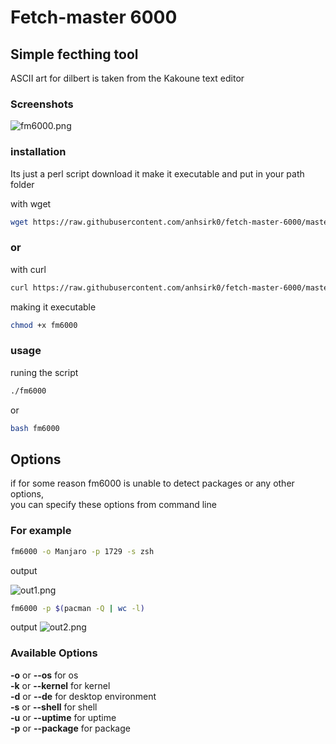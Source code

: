 # Fetch-master 6000

## Simple fecthing tool  
ASCII art for dilbert is taken from the Kakoune text editor

### Screenshots
![fm6000.png](https://github.com/anhsirk0/fetch-master-6000/blob/master/screenshots/fm6000.png)

### installation
Its just a perl script
download it make it executable and put in your path folder

with wget
``` bash
wget https://raw.githubusercontent.com/anhsirk0/fetch-master-6000/master/fm6000.pl -O fm6000
```
### or
with curl
``` bash
curl https://raw.githubusercontent.com/anhsirk0/fetch-master-6000/master/fm6000.pl --output fm6000
```
making it executable
```bash
chmod +x fm6000
```

### usage
runing the script
```bash
./fm6000
```
or
```bash
bash fm6000
```

## Options
if for some reason fm6000 is unable to detect packages or any other options,  
you can specify these options from command line
### For example

```bash
fm6000 -o Manjaro -p 1729 -s zsh
```
output

![out1.png](https://github.com/anhsirk0/fetch-master-6000/blob/master/screenshots/out1.png)

```bash
fm6000 -p $(pacman -Q | wc -l)
```
output
![out2.png](https://github.com/anhsirk0/fetch-master-6000/blob/master/screenshots/out2.png)

### Available Options
**-o** or **--os** for os  
**-k** or **--kernel** for kernel  
**-d** or **--de** for desktop environment  
**-s** or **--shell** for shell  
**-u** or **--uptime** for uptime  
**-p** or **--package** for package  
